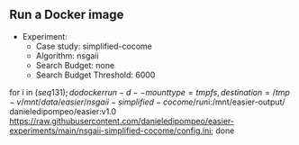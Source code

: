 
## Run a Docker image

 - Experiment: 
   - Case study: simplified-cocome
   - Algorithm: nsgaii
   - Search Budget: none
   - Search Budget Threshold: 6000

for i in $(seq 1 31); do docker run -d --mount type=tmpfs,destination=/tmp -v /mnt/data/easier/nsgaii-simplified-cocome/run$i:/mnt/easier-output/ danieledipompeo/easier:v1.0 https://raw.githubusercontent.com/danieledipompeo/easier-experiments/main/nsgaii-simplified-cocome/config.ini; done

